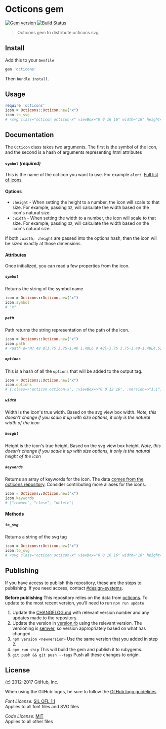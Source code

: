 # Octicons gem

[![Gem version](https://img.shields.io/gem/v/octicons.svg)](https://rubygems.org/gems/octicons)
[![Build Status](https://travis-ci.org/primer/octicons_gem.svg?branch=master)](https://travis-ci.org/primer/octicons_gem)

> Octicons gem to distribute octicons svg

## Install

Add this to your `Gemfile`

```rb
gem 'octicons'
```

Then `bundle install`.

## Usage

```rb
require 'octicons'
icon = Octicons::Octicon.new("x")
icon.to_svg
# <svg class="octicon octicon-x" viewBox="0 0 16 16" width="16" height="16" version="1.1" "aria-hidden"="true"><path d="M7.48 8l3.75 3.75-1.48 1.48L6 9.48l-3.75 3.75-1.48-1.48L4.52 8 .77 4.25l1.48-1.48L6 6.52l3.75-3.75 1.48 1.48z"></path></svg>
```

## Documentation

The `Octicon` class takes two arguments. The first is the symbol of the icon, and the second is a hash of arguments representing html attributes

#### `symbol` _(required)_

This is the name of the octicon you want to use. For example `alert`. [Full list of icons][octicons-docs]

#### Options

* `:height` - When setting the height to a number, the icon will scale to that size. For example, passing `32`, will calculate the width based on the icon's natural size.
* `:width` - When setting the width to a number, the icon will scale to that size. For example, passing `32`, will calculate the width based on the icon's natural size.

If both `:width, :height` are passed into the options hash, then the icon will be sized exactly at those dimensions.

#### Attributes

Once initialized, you can read a few properties from the icon.

##### `symbol`

Returns the string of the symbol name

```rb
icon = Octicons::Octicon.new("x")
icon.symbol
# "x"
```

##### `path`

Path returns the string representation of the path of the icon.

```rb
icon = Octicons::Octicon.new("x")
icon.path
# <path d="M7.48 8l3.75 3.75-1.48 1.48L6 9.48l-3.75 3.75-1.48-1.48L4.52 8 .77 4.25l1.48-1.48L6 6.52l3.75-3.75 1.48 1.48z"></path>
```

##### `options`

This is a hash of all the `options` that will be added to the output tag.

```rb
icon = Octicons::Octicon.new("x")
icon.options
# {:class=>"octicon octicon-x", :viewBox=>"0 0 12 16", :version=>"1.1", :width=>12, :height=>16, :"aria-hidden"=>"true"}
```

##### `width`

Width is the icon's true width. Based on the svg view box width. _Note, this doesn't change if you scale it up with size options, it only is the natural width of the icon_

##### `height`

Height is the icon's true height. Based on the svg view box height. _Note, this doesn't change if you scale it up with size options, it only is the natural height of the icon_

##### `keywords`

Returns an array of keywords for the icon. The data [comes from the octicons repository](https://github.com/primer/octicons/blob/master/lib/keywords.json). Consider contributing more aliases for the icons.

```rb
icon = Octicons::Octicon.new("x")
icon.keywords
# ["remove", "close", "delete"]
```

#### Methods

##### `to_svg`

Returns a string of the svg tag

```rb
icon = Octicons::Octicon.new("x")
icon.to_svg
# <svg class="octicon octicon-x" viewBox="0 0 16 16" width="16" height="16" version="1.1" "aria-hidden"="true"><path d="M7.48 8l3.75 3.75-1.48 1.48L6 9.48l-3.75 3.75-1.48-1.48L4.52 8 .77 4.25l1.48-1.48L6 6.52l3.75-3.75 1.48 1.48z"></path></svg>
```

## Publishing

If you have access to publish this repository, these are the steps to publishing. If you need access, contact [#design-systems](https://github.slack.com/archives/design-systems).

**Before publishing** This repository relies on the data from [octicons][]. To update to the most recent version, you'll need to run `npm run update`

1. Update the [CHANGELOG.md](./CHANGELOG.md) with relevant version number and any updates made to the repository.
2. Update the version in [version.rb](https://github.com/primer/octicons_gem/blob/master/lib/octicons/version.rb) using the relevant version. The versioning is [semver](http://semver.org/), so version appropriately based on what has changed.
3. `npm version <newversion>` Use the same version that you added in step 2.
4. `npm run ship` This will build the gem and publish it to rubygems.
5. `git push && git push --tags` Push all these changes to origin.

## License

(c) 2012-2017 GitHub, Inc.

When using the GitHub logos, be sure to follow the [GitHub logo guidelines](https://github.com/logos).

_Font License:_ [SIL OFL 1.1](http://scripts.sil.org/OFL)  
Applies to all font files and SVG files

_Code License:_ [MIT](./LICENSE)  
Applies to all other files

[octicons]: https://github.com/primer/octicons
[octicons-docs]: https://octicons.github.com/
